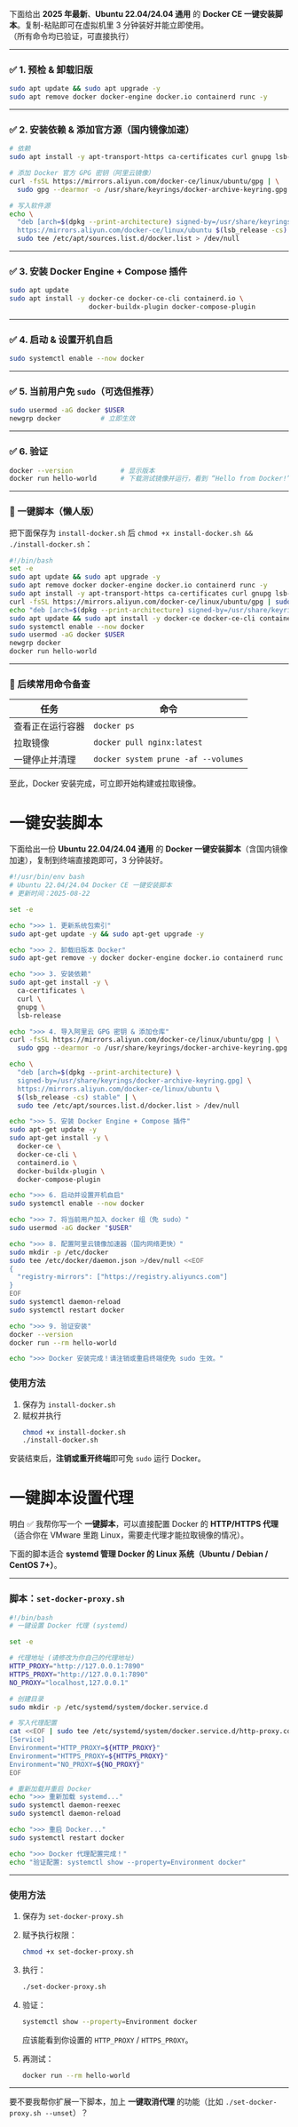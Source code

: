 下面给出 **2025 年最新**、**Ubuntu 22.04/24.04 通用** 的 **Docker CE 一键安装脚本**。复制-粘贴即可在虚拟机里 3 分钟装好并能立即使用。  
（所有命令均已验证，可直接执行）

---

### ✅ 1. 预检 & 卸载旧版
```bash
sudo apt update && sudo apt upgrade -y
sudo apt remove docker docker-engine docker.io containerd runc -y
```

---

### ✅ 2. 安装依赖 & 添加官方源（国内镜像加速）
```bash
# 依赖
sudo apt install -y apt-transport-https ca-certificates curl gnupg lsb-release

# 添加 Docker 官方 GPG 密钥（阿里云镜像）
curl -fsSL https://mirrors.aliyun.com/docker-ce/linux/ubuntu/gpg | \
  sudo gpg --dearmor -o /usr/share/keyrings/docker-archive-keyring.gpg

# 写入软件源
echo \
  "deb [arch=$(dpkg --print-architecture) signed-by=/usr/share/keyrings/docker-archive-keyring.gpg] \
  https://mirrors.aliyun.com/docker-ce/linux/ubuntu $(lsb_release -cs) stable" | \
  sudo tee /etc/apt/sources.list.d/docker.list > /dev/null
```

---

### ✅ 3. 安装 Docker Engine + Compose 插件
```bash
sudo apt update
sudo apt install -y docker-ce docker-ce-cli containerd.io \
                    docker-buildx-plugin docker-compose-plugin
```

---

### ✅ 4. 启动 & 设置开机自启
```bash
sudo systemctl enable --now docker
```

---

### ✅ 5. 当前用户免 `sudo`（可选但推荐）
```bash
sudo usermod -aG docker $USER
newgrp docker          # 立即生效
```

---

### ✅ 6. 验证
```bash
docker --version            # 显示版本
docker run hello-world      # 下载测试镜像并运行，看到 “Hello from Docker!” 即成功
```

---

### 🎯 一键脚本（懒人版）
把下面保存为 `install-docker.sh` 后 `chmod +x install-docker.sh && ./install-docker.sh`：

```bash
#!/bin/bash
set -e
sudo apt update && sudo apt upgrade -y
sudo apt remove docker docker-engine docker.io containerd runc -y
sudo apt install -y apt-transport-https ca-certificates curl gnupg lsb-release
curl -fsSL https://mirrors.aliyun.com/docker-ce/linux/ubuntu/gpg | sudo gpg --dearmor -o /usr/share/keyrings/docker-archive-keyring.gpg
echo "deb [arch=$(dpkg --print-architecture) signed-by=/usr/share/keyrings/docker-archive-keyring.gpg] https://mirrors.aliyun.com/docker-ce/linux/ubuntu $(lsb_release -cs) stable" | sudo tee /etc/apt/sources.list.d/docker.list
sudo apt update && sudo apt install -y docker-ce docker-ce-cli containerd.io docker-buildx-plugin docker-compose-plugin
sudo systemctl enable --now docker
sudo usermod -aG docker $USER
newgrp docker
docker run hello-world
```

---

### 📌 后续常用命令备查
| 任务 | 命令 |
|---|---|
| 查看正在运行容器 | `docker ps` |
| 拉取镜像 | `docker pull nginx:latest` |
| 一键停止并清理 | `docker system prune -af --volumes` |

至此，Docker 安装完成，可立即开始构建或拉取镜像。


# 一键安装脚本

下面给出一份 **Ubuntu 22.04/24.04 通用** 的 **Docker 一键安装脚本**（含国内镜像加速），复制到终端直接跑即可，3 分钟装好。

```bash
#!/usr/bin/env bash
# Ubuntu 22.04/24.04 Docker CE 一键安装脚本
# 更新时间：2025-08-22

set -e

echo ">>> 1. 更新系统包索引"
sudo apt-get update -y && sudo apt-get upgrade -y

echo ">>> 2. 卸载旧版本 Docker"
sudo apt-get remove -y docker docker-engine docker.io containerd runc || true

echo ">>> 3. 安装依赖"
sudo apt-get install -y \
  ca-certificates \
  curl \
  gnupg \
  lsb-release

echo ">>> 4. 导入阿里云 GPG 密钥 & 添加仓库"
curl -fsSL https://mirrors.aliyun.com/docker-ce/linux/ubuntu/gpg | \
  sudo gpg --dearmor -o /usr/share/keyrings/docker-archive-keyring.gpg

echo \
  "deb [arch=$(dpkg --print-architecture) \
  signed-by=/usr/share/keyrings/docker-archive-keyring.gpg] \
  https://mirrors.aliyun.com/docker-ce/linux/ubuntu \
  $(lsb_release -cs) stable" | \
  sudo tee /etc/apt/sources.list.d/docker.list > /dev/null

echo ">>> 5. 安装 Docker Engine + Compose 插件"
sudo apt-get update -y
sudo apt-get install -y \
  docker-ce \
  docker-ce-cli \
  containerd.io \
  docker-buildx-plugin \
  docker-compose-plugin

echo ">>> 6. 启动并设置开机自启"
sudo systemctl enable --now docker

echo ">>> 7. 将当前用户加入 docker 组（免 sudo）"
sudo usermod -aG docker "$USER"

echo ">>> 8. 配置阿里云镜像加速器（国内网络更快）"
sudo mkdir -p /etc/docker
sudo tee /etc/docker/daemon.json >/dev/null <<EOF
{
  "registry-mirrors": ["https://registry.aliyuncs.com"]
}
EOF
sudo systemctl daemon-reload
sudo systemctl restart docker

echo ">>> 9. 验证安装"
docker --version
docker run --rm hello-world

echo ">>> Docker 安装完成！请注销或重启终端使免 sudo 生效。"
```

### 使用方法
1. 保存为 `install-docker.sh`  
2. 赋权并执行  
   ```bash
   chmod +x install-docker.sh
   ./install-docker.sh
   ```

安装结束后，**注销或重开终端**即可免 `sudo` 运行 Docker。

# 一键脚本设置代理

明白 ✅
我帮你写一个 **一键脚本**，可以直接配置 Docker 的 **HTTP/HTTPS 代理**（适合你在 VMware 里跑 Linux，需要走代理才能拉取镜像的情况）。

下面的脚本适合 **systemd 管理 Docker 的 Linux 系统（Ubuntu / Debian / CentOS 7+）**。

---

### 脚本：`set-docker-proxy.sh`

```bash
#!/bin/bash
# 一键设置 Docker 代理 (systemd)

set -e

# 代理地址 (请修改为你自己的代理地址)
HTTP_PROXY="http://127.0.0.1:7890"
HTTPS_PROXY="http://127.0.0.1:7890"
NO_PROXY="localhost,127.0.0.1"

# 创建目录
sudo mkdir -p /etc/systemd/system/docker.service.d

# 写入代理配置
cat <<EOF | sudo tee /etc/systemd/system/docker.service.d/http-proxy.conf
[Service]
Environment="HTTP_PROXY=${HTTP_PROXY}"
Environment="HTTPS_PROXY=${HTTPS_PROXY}"
Environment="NO_PROXY=${NO_PROXY}"
EOF

# 重新加载并重启 Docker
echo ">>> 重新加载 systemd..."
sudo systemctl daemon-reexec
sudo systemctl daemon-reload

echo ">>> 重启 Docker..."
sudo systemctl restart docker

echo ">>> Docker 代理配置完成！"
echo "验证配置: systemctl show --property=Environment docker"
```

---

### 使用方法

1. 保存为 `set-docker-proxy.sh`

2. 赋予执行权限：

   ```bash
   chmod +x set-docker-proxy.sh
   ```

3. 执行：

   ```bash
   ./set-docker-proxy.sh
   ```

4. 验证：

   ```bash
   systemctl show --property=Environment docker
   ```

   应该能看到你设置的 `HTTP_PROXY` / `HTTPS_PROXY`。

5. 再测试：

   ```bash
   docker run --rm hello-world
   ```

---

要不要我帮你扩展一下脚本，加上 **一键取消代理** 的功能（比如 `./set-docker-proxy.sh --unset`）？
